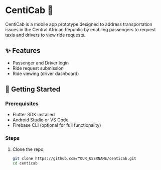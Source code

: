 # CentiCab 🚕

CentiCab is a mobile app prototype designed to address transportation issues in the Central African Republic by enabling passengers to request taxis and drivers to view ride requests.

## ✨ Features

- Passenger and Driver login
- Ride request submission
- Ride viewing (driver dashboard)

## 🔧 Getting Started

### Prerequisites

- Flutter SDK installed
- Android Studio or VS Code
- Firebase CLI (optional for full functionality)

### Steps

1. Clone the repo:
   ```bash
   git clone https://github.com/YOUR_USERNAME/centicab.git
   cd centicab
